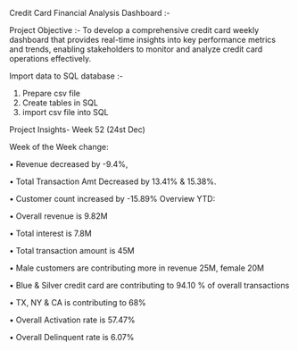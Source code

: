 Credit Card Financial Analysis Dashboard :-

Project Objective :-
To develop a comprehensive credit  card weekly dashboard that  provides real-time insights into key  performance metrics and trends,  enabling stakeholders to monitor  and analyze credit card operations 
effectively.

Import data to SQL database :-
1. Prepare csv file 
2. Create tables in SQL
3. import csv file into SQL

   
Project Insights- Week 52 (24st Dec)

Week of the Week change: 

• Revenue decreased by -9.4%, 

• Total Transaction Amt Decreased by 13.41% & 15.38%.

• Customer count increased by -15.89% Overview YTD:

• Overall revenue is 9.82M

• Total interest is 7.8M

• Total transaction amount is 45M

• Male customers are contributing more in revenue 25M, female 20M

• Blue & Silver credit card are contributing to 94.10 % of overall transactions

• TX, NY & CA is contributing to 68%

• Overall Activation rate is 57.47%

• Overall Delinquent rate is 6.07%
